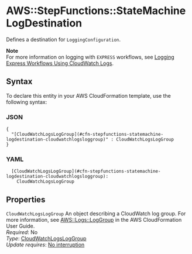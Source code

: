 # AWS::StepFunctions::StateMachine LogDestination<a name="aws-properties-stepfunctions-statemachine-logdestination"></a>

Defines a destination for `LoggingConfiguration`\.

**Note**  
For more information on logging with `EXPRESS` workflows, see [Logging Express Workflows Using CloudWatch Logs](https://docs.aws.amazon.com/step-functions/latest/dg/cw-logs.html)\.

## Syntax<a name="aws-properties-stepfunctions-statemachine-logdestination-syntax"></a>

To declare this entity in your AWS CloudFormation template, use the following syntax:

### JSON<a name="aws-properties-stepfunctions-statemachine-logdestination-syntax.json"></a>

```
{
  "[CloudWatchLogsLogGroup](#cfn-stepfunctions-statemachine-logdestination-cloudwatchlogsloggroup)" : CloudWatchLogsLogGroup
}
```

### YAML<a name="aws-properties-stepfunctions-statemachine-logdestination-syntax.yaml"></a>

```
  [CloudWatchLogsLogGroup](#cfn-stepfunctions-statemachine-logdestination-cloudwatchlogsloggroup):
    CloudWatchLogsLogGroup
```

## Properties<a name="aws-properties-stepfunctions-statemachine-logdestination-properties"></a>

`CloudWatchLogsLogGroup` <a name="cfn-stepfunctions-statemachine-logdestination-cloudwatchlogsloggroup"></a>
An object describing a CloudWatch log group\. For more information, see [AWS::Logs::LogGroup](https://docs.aws.amazon.com/AWSCloudFormation/latest/UserGuide/aws-resource-logs-loggroup.html) in the AWS CloudFormation User Guide\.  
_Required_: No  
_Type_: [CloudWatchLogsLogGroup](aws-properties-stepfunctions-statemachine-cloudwatchlogsloggroup.md)  
_Update requires_: [No interruption](https://docs.aws.amazon.com/AWSCloudFormation/latest/UserGuide/using-cfn-updating-stacks-update-behaviors.html#update-no-interrupt)
